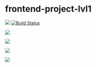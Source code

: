 # frontend-project-lvl1
<a href="https://codeclimate.com/github/roksana-z/frontend-project-lvl1/maintainability"><img src="https://api.codeclimate.com/v1/badges/32536ad1f28a6a23a980/maintainability" /></a> 
[![Build Status](https://travis-ci.com/roksana-z/frontend-project-lvl1.svg?branch=master)](https://travis-ci.com/roksana-z/frontend-project-lvl1)

<a href="https://asciinema.org/a/KGDjjIf1QGvqLvIOnBbTdrBKU" target="_blank"><img src="https://asciinema.org/a/KGDjjIf1QGvqLvIOnBbTdrBKU.svg" /></a>

<a href="https://asciinema.org/a/ACnyxfUCR8VfEpD7b70EIgLvX" target="_blank"><img src="https://asciinema.org/a/ACnyxfUCR8VfEpD7b70EIgLvX.svg" /></a>

<a href="https://asciinema.org/a/DWHEnMAUcfQtDpn2QU1nCvemH" target="_blank"><img src="https://asciinema.org/a/DWHEnMAUcfQtDpn2QU1nCvemH.svg" /></a>

<a href="https://asciinema.org/a/HSBZaxafher7mfRMCZ4vjzdJ7" target="_blank"><img src="https://asciinema.org/a/HSBZaxafher7mfRMCZ4vjzdJ7.svg" /></a>